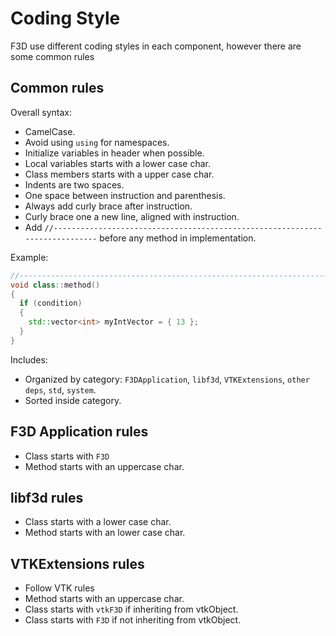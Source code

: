 # Coding Style

F3D use different coding styles in each component, however there are some common rules

## Common rules

Overall syntax:
 - CamelCase.
 - Avoid using `using` for namespaces.
 - Initialize variables in header when possible.
 - Local variables starts with a lower case char.
 - Class members starts with a upper case char.
 - Indents are two spaces.
 - One space between instruction and parenthesis.
 - Always add curly brace after instruction.
 - Curly brace one a new line, aligned with instruction.
 - Add `//----------------------------------------------------------------------------` before any method in implementation.

Example:

```cpp
//----------------------------------------------------------------------------
void class::method()
{
  if (condition)
  {
    std::vector<int> myIntVector = { 13 };
  }
}
```

Includes:
 - Organized by category: `F3DApplication`, `libf3d`, `VTKExtensions`, `other deps`, `std`, `system`.
 - Sorted inside category.

## F3D Application rules

- Class starts with `F3D`
- Method starts with an uppercase char.

## libf3d rules

- Class starts with a lower case char.
- Method starts with an lower case char.

## VTKExtensions rules

- Follow VTK rules
- Method starts with an uppercase char.
- Class starts with `vtkF3D` if inheriting from vtkObject.
- Class starts with `F3D` if not inheriting from vtkObject.

